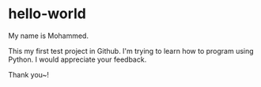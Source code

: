 # hello-world

My name is Mohammed.

This my first test project in Github. I'm trying to learn how to program using Python.
I would appreciate your feedback.

Thank you~!
